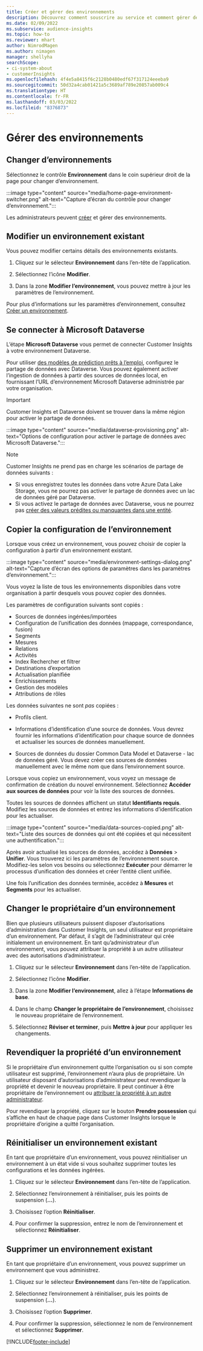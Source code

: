```yaml
---
title: Créer et gérer des environnements
description: Découvrez comment souscrire au service et comment gérer des environnements.
ms.date: 02/09/2022
ms.subservice: audience-insights
ms.topic: how-to
ms.reviewer: mhart
author: NimrodMagen
ms.author: nimagen
manager: shellyha
searchScope:
- ci-system-about
- customerInsights
ms.openlocfilehash: 4f4e5a8415f6c2128b0480edf67f317124eeeba9
ms.sourcegitcommit: 50d32a4cab01421a5c3689af789e20857ab009c4
ms.translationtype: HT
ms.contentlocale: fr-FR
ms.lasthandoff: 03/03/2022
ms.locfileid: "8376873"
---
```

# <a name="manage-environments"></a>Gérer des environnements

## <a name="switch-environments"></a>Changer d’environnements

Sélectionnez le contrôle **Environnement** dans le coin supérieur droit de la page pour changer d’environnement.

:::image type="content" source="media/home-page-environment-switcher.png" alt-text="Capture d’écran du contrôle pour changer d’environnement.":::

Les administrateurs peuvent [créer](create-environment.md) et gérer des environnements.

## <a name="edit-an-existing-environment"></a>Modifier un environnement existant

Vous pouvez modifier certains détails des environnements existants.

1.  Cliquez sur le sélecteur **Environnement** dans l’en-tête de l’application.

2.  Sélectionnez l’icône **Modifier**.

3. Dans la zone **Modifier l’environnement**, vous pouvez mettre à jour les paramètres de l’environnement.

Pour plus d’informations sur les paramètres d’environnement, consultez [Créer un environnement](create-environment.md).

## <a name="connect-to-microsoft-dataverse"></a>Se connecter à Microsoft Dataverse
   
L’étape **Microsoft Dataverse** vous permet de connecter Customer Insights à votre environnement Dataverse.

Pour utiliser [des modèles de prédiction prêts à l’emploi](predictions-overview.md#out-of-box-models), configurez le partage de données avec Dataverse. Vous pouvez également activer l’ingestion de données à partir des sources de données local, en fournissant l’URL d’environnement Microsoft Dataverse administrée par votre organisation.

> [!IMPORTANT]
> Customer Insights et Dataverse doivent se trouver dans la même région pour activer le partage de données.

:::image type="content" source="media/dataverse-provisioning.png" alt-text="Options de configuration pour activer le partage de données avec Microsoft Dataverse.":::

> [!NOTE]
> Customer Insights ne prend pas en charge les scénarios de partage de données suivants :
> - Si vous enregistrez toutes les données dans votre Azure Data Lake Storage, vous ne pourrez pas activer le partage de données avec un lac de données géré par Dataverse.
> - Si vous activez le partage de données avec Dataverse, vous ne pourrez pas [créer des valeurs prédites ou manquantes dans une entité](predictions.md).

## <a name="copy-the-environment-configuration"></a>Copier la configuration de l’environnement

Lorsque vous créez un environnement, vous pouvez choisir de copier la configuration à partir d’un environnement existant. 

:::image type="content" source="media/environment-settings-dialog.png" alt-text="Capture d’écran des options de paramètres dans les paramètres d’environnement.":::

Vous voyez la liste de tous les environnements disponibles dans votre organisation à partir desquels vous pouvez copier des données.

Les paramètres de configuration suivants sont copiés :

- Sources de données ingérées/importées
- Configuration de l’unification des données (mappage, correspondance, fusion)
- Segments
- Mesures
- Relations
- Activités
- Index Rechercher et filtrer
- Destinations d’exportation
- Actualisation planifiée
- Enrichissements
- Gestion des modèles
- Attributions de rôles

Les données suivantes ne sont *pas* copiées :

- Profils client.
- Informations d’identification d’une source de données. Vous devrez fournir les informations d’identification pour chaque source de données et actualiser les sources de données manuellement.

- Sources de données du dossier Common Data Model et Dataverse - lac de données géré. Vous devez créer ces sources de données manuellement avec le même nom que dans l’environnement source.

Lorsque vous copiez un environnement, vous voyez un message de confirmation de création du nouvel environnement. Sélectionnez **Accéder aux sources de données** pour voir la liste des sources de données.

Toutes les sources de données affichent un statut **Identifiants requis**. Modifiez les sources de données et entrez les informations d’identification pour les actualiser.

:::image type="content" source="media/data-sources-copied.png" alt-text="Liste des sources de données qui ont été copiées et qui nécessitent une authentification.":::

Après avoir actualisé les sources de données, accédez à **Données** > **Unifier**. Vous trouverez ici les paramètres de l’environnement source. Modifiez-les selon vos besoins ou sélectionnez **Exécuter** pour démarrer le processus d’unification des données et créer l’entité client unifiée.

Une fois l’unification des données terminée, accédez à **Mesures** et **Segments** pour les actualiser.

## <a name="change-the-owner-of-an-environment"></a>Changer le propriétaire d’un environnement

Bien que plusieurs utilisateurs puissent disposer d’autorisations d’administration dans Customer Insights, un seul utilisateur est propriétaire d’un environnement. Par défaut, il s’agit de l’administrateur qui crée initialement un environnement. En tant qu’administrateur d’un environnement, vous pouvez attribuer la propriété à un autre utilisateur avec des autorisations d’administrateur.

1. Cliquez sur le sélecteur **Environnement** dans l’en-tête de l’application.

1. Sélectionnez l’icône **Modifier**.

1. Dans la zone **Modifier l’environnement**, allez à l’étape **Informations de base**.

1. Dans le champ **Changer le propriétaire de l’environnement**, choisissez le nouveau propriétaire de l’environnement.  

1. Sélectionnez **Réviser et terminer**, puis **Mettre à jour** pour appliquer les changements. 

## <a name="claim-ownership-of-an-environment"></a>Revendiquer la propriété d’un environnement

Si le propriétaire d’un environnement quitte l’organisation ou si son compte utilisateur est supprimé, l’environnement n’aura plus de propriétaire. Un utilisateur disposant d’autorisations d’administrateur peut revendiquer la propriété et devenir le nouveau propriétaire. Il peut continuer à être propriétaire de l’environnement ou [attribuer la propriété à un autre administrateur](#change-the-owner-of-an-environment). 

Pour revendiquer la propriété, cliquez sur le bouton **Prendre possession** qui s’affiche en haut de chaque page dans Customer Insights lorsque le propriétaire d’origine a quitté l’organisation.

## <a name="reset-an-existing-environment"></a>Réinitialiser un environnement existant

En tant que propriétaire d’un environnement, vous pouvez réinitialiser un environnement à un état vide si vous souhaitez supprimer toutes les configurations et les données ingérées.

1.  Cliquez sur le sélecteur **Environnement** dans l’en-tête de l’application. 

2.  Sélectionnez l’environnement à réinitialiser, puis les points de suspension (**...**). 

3. Choisissez l’option **Réinitialiser**. 

4.  Pour confirmer la suppression, entrez le nom de l’environnement et sélectionnez **Réinitialiser**.

## <a name="delete-an-existing-environment"></a>Supprimer un environnement existant

En tant que propriétaire d’un environnement, vous pouvez supprimer un environnement que vous administrez.

1.  Cliquez sur le sélecteur **Environnement** dans l’en-tête de l’application.

2.  Sélectionnez l’environnement à réinitialiser, puis les points de suspension (**...**). 

3. Choisissez l’option **Supprimer**. 

4.  Pour confirmer la suppression, sélectionnez le nom de l’environnement et sélectionnez **Supprimer**.


[!INCLUDE[footer-include](../includes/footer-banner.md)]
